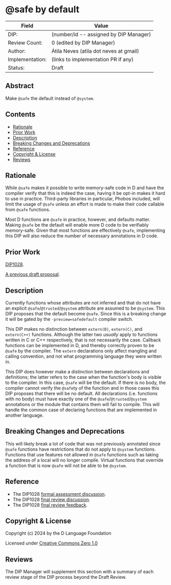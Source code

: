 # @safe by default

| Field           | Value                                                           |
|-----------------|-----------------------------------------------------------------|
| DIP:            | (number/id -- assigned by DIP Manager)                          |
| Review Count:   | 0 (edited by DIP Manager)                                       |
| Author:         | Átila Neves (atila dot neves at gmail)                          |
| Implementation: | (links to implementation PR if any)                             |
| Status:         | Draft                                                           |

## Abstract

Make `@safe` the default instead of `@system`.


## Contents
* [Rationale](#rationale)
* [Prior Work](#prior-work)
* [Description](#description)
* [Breaking Changes and Deprecations](#breaking-changes-and-deprecations)
* [Reference](#reference)
* [Copyright & License](#copyright--license)
* [Reviews](#reviews)

## Rationale

While `@safe` makes it possible to write memory-safe code in D and
have the compiler verify that this is indeed the case, having it be
opt-in makes it hard to use in practice. Third-party libraries in
particular, Phobos included, will limit the usage of `@safe` unless an
effort is made to make their code callable from `@safe` functions.

Most D functions are `@safe` in practice, however, and defaults
matter.  Making `@safe` be the default will enable more D code to be
verifiably memory-safe. Given that most functions are effectively
`@safe`, implementing this DIP will also reduce the number of
necessary annotations in D code.

## Prior Work

[DIP1028](https://github.com/atilaneves/DIPs/blob/master/DIPs/rejected/DIP1028.md).

[A previous draft proposal](https://github.com/dlang/DIPs/pull/153).

## Description

Currently functions whose attributes are not inferred and that do not
have an explicit `@safe`/`@trusted`/`@system` attribute are assumed to
be `@system`. This DIP proposes that the default become `@safe`. Since
this is a breaking change it will be gated by the
`-preview=safedefault` compiler switch.

This DIP makes no distinction between `extern(D)`, `extern(C)`, and
`extern(C++)` functions. Although the latter two *usually* apply to
functions written in C or C++ respectively, that is not necessarily
the case. Callback functions can be implemented in D, and thereby
correctly proven to be `@safe` by the compiler. The `extern`
declarations only affect mangling and calling convention, and not what
programming language they were written in.

This DIP does however make a distinction between declarations and
definitions; the latter refers to the case when the function's body is
visible to the compiler. In this case, `@safe` will be the default.
If there is no body, the compiler cannot verify the `@safe`ty of the
function and in those cases this DIP proposes that there will be no
default. All declarations (i.e. functions with no body) must have
exactly one of the `@safe`/`@trusted`/`@system` annotations or the
module that contains them will fail to compile. This will handle the
common case of declaring functions that are implemented in another
language.


## Breaking Changes and Deprecations

This will likely break a lot of code that was not previously annotated
since `@safe` functions have restrictions that do not apply to
`@system` functions. Functions that use features not allowed in
`@safe` functions such as taking the address of a local will no longer
compile. Virtual functions that override a function that is now
`@safe` will not be able to be `@system`.

## Reference

* The DIP1028 [formal assessment discussion](https://forum.dlang.org/post/rwjxbgsauknjjrvousti@forum.dlang.org).
* The DIP1028 [final review discussion](https://forum.dlang.org/post/jelbtgegkwcjhzwzesig@forum.dlang.org).
* The DIP1028 [final review feedback](https://forum.dlang.org/post/jelbtgegkwcjhzwzesig@forum.dlang.org).

## Copyright & License
Copyright (c) 2024 by the D Language Foundation

Licensed under [Creative Commons Zero 1.0](https://creativecommons.org/publicdomain/zero/1.0/legalcode.txt)

## Reviews
The DIP Manager will supplement this section with a summary of each review stage
of the DIP process beyond the Draft Review.
